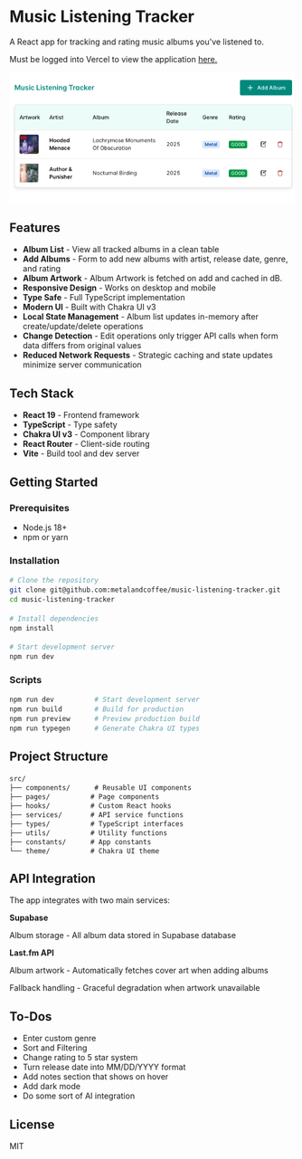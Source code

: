 # Music Listening Tracker

A React app for tracking and rating music albums you've listened to.

Must be logged into Vercel to view the application [here.](https://music-listening-tracker.vercel.app/)

![Screenshot](screenshot.png)

## Features

- **Album List** - View all tracked albums in a clean table
- **Add Albums** - Form to add new albums with artist, release date, genre, and rating
- **Album Artwork** - Album Artwork is fetched on add and cached in dB.
- **Responsive Design** - Works on desktop and mobile
- **Type Safe** - Full TypeScript implementation
- **Modern UI** - Built with Chakra UI v3
- **Local State Management** - Album list updates in-memory after create/update/delete operations
- **Change Detection** - Edit operations only trigger API calls when form data differs from original values
- **Reduced Network Requests** - Strategic caching and state updates minimize server communication

## Tech Stack

- **React 19** - Frontend framework
- **TypeScript** - Type safety
- **Chakra UI v3** - Component library
- **React Router** - Client-side routing
- **Vite** - Build tool and dev server

## Getting Started

### Prerequisites

- Node.js 18+
- npm or yarn

### Installation

```bash
# Clone the repository
git clone git@github.com:metalandcoffee/music-listening-tracker.git
cd music-listening-tracker

# Install dependencies
npm install

# Start development server
npm run dev
```

### Scripts

```bash
npm run dev          # Start development server
npm run build        # Build for production
npm run preview      # Preview production build
npm run typegen      # Generate Chakra UI types
```

## Project Structure

```
src/
├── components/      # Reusable UI components
├── pages/          # Page components
├── hooks/          # Custom React hooks
├── services/       # API service functions
├── types/          # TypeScript interfaces
├── utils/          # Utility functions
├── constants/      # App constants
└── theme/          # Chakra UI theme
```

## API Integration

The app integrates with two main services:

**Supabase**

Album storage - All album data stored in Supabase database

**Last.fm API**

Album artwork - Automatically fetches cover art when adding albums

Fallback handling - Graceful degradation when artwork unavailable

## To-Dos

- Enter custom genre
- Sort and Filtering
- Change rating to 5 star system
- Turn release date into MM/DD/YYYY format
- Add notes section that shows on hover
- Add dark mode
- Do some sort of AI integration

## License

MIT
